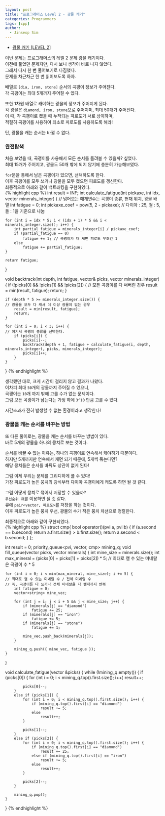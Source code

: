 ```yaml
---
layout: post
title: "프로그래머스 Level 2 - 광물 캐기"
categories: Programmers
tags: [cpp]
author:
  - Jinseop Sim
---
```

- [광물 캐기 [LEVEL 2]](https://school.programmers.co.kr/learn/courses/30/lessons/172927)

이번 문제는 프로그래머스의 레벨 2 문제 광물 캐기이다.  
이전에 풀었던 문제지만, 다시 보니 생각이 바로 나지 않았다.  
그래서 다시 한 번 풀어보기로 다짐했다.  
문제를 차근차근 한 번 읽어보도록 하자.  

배열로 ```[dia, iron, stone]``` 순서의 곡괭이 정보가 주어진다.  
각 곡괭이는 최대 5개까지 주어질 수 있다.  

또한 1차원 배열로 캐야하는 광물의 정보가 주어지게 된다.  
각 광물은 ```diamond, iron, stone```으로 주어지며, 최대 50개가 주어진다.  
이 때, 각 곡괭이로 캤을 때 누적되는 피로도가 서로 상이하며,  
적절히 곡괭이를 사용하여 최소로 피로도를 사용하도록 해라!  

단, 광물을 캐는 순서는 바뀔 수 없다.  

### 완전탐색
처음 보았을 때, 곡괭이를 사용해서 모든 순서를 돌려볼 수 있을까? 싶었다.  
최대 15개가 주어지고, 광물도 50개 밖에 되지 않기에 충분히 가능해보였다.  

```for```문을 통해서 남은 곡괭이가 있으면, 선택하도록 한다.  
이후 곡괭이를 모두 쓰거나 광물을 모두 캤으면 피로도를 갱신한다.  
최종적으로 아래와 같이 백트래킹을 구현하였다.  
{% highlight cpp %}
int result = INF;
int calculate_fatigue(int pickaxe, int idx, vector<int> minerals_integer) {
	// 넘어오는 매개변수는 곡괭이 종류, 현재 위치, 광물 배열
	int fatigue = 0;
	int pickaxe_coef = pow(5, 2 - pickaxe);
	// 다이아 : 25, 철 : 5, 돌 : 1을 기준으로 나눔

	for (int i = idx * 5; i < (idx + 1) * 5 && i < minerals_integer.size(); i++) {
		int partial_fatigue = minerals_integer[i] / pickaxe_coef;
		if (partial_fatigue == 0)
			fatigue += 1; // 곡괭이가 더 세면 피로도 무조건 1
		else
			fatigue += partial_fatigue;
	}

	return fatigue;
}

void backtrack(int depth, int fatigue, vector<int>& picks, vector<int> minerals_integer){
	if (!picks[0] && !picks[1] && !picks[2]) {
	// 모든 곡괭이를 다 써버린 경우
		result = min(result, fatigue);
		return;
	}

	if (depth * 5 >= minerals_integer.size()) {
	// 광물을 모두 다 캐서 더 이상 광물이 없는 경우
		result = min(result, fatigue);
		return;
	}
	
	for (int i = 0; i < 3; i++) {
	// 여기서 곡괭이 종류를 선택한다.
		if (picks[i]) {
			picks[i]--;
			backtrack(depth + 1, fatigue + calculate_fatigue(i, depth, minerals_integer), picks, minerals_integer);
			picks[i]++;
		}
	}
}
{% endhighlight %}  

생각했던 대로, 크게 시간이 걸리지 않고 결과가 나왔다.  
어차피 최대 ```50```개의 광물까지 주어질 수 있으니,  
곡괭이는 ```10```개 까지 밖에 고를 수가 없는 문제이다.  
그럼 모든 곡괭이가 남는다는 가정 하에 ```3^10``` 만큼 고를 수 있다.  

시간초과가 전혀 발생할 수 없는 환경이라고 생각한다!  

### 광물을 캐는 순서를 바꾸는 방법
또 다른 풀이로는, 광물을 캐는 순서를 바꾸는 방법이 있다.  
바로 5개의 광물을 하나의 뭉치로 보는 것이다.  

순서를 바꿀 수 없는 이유는, 하나의 곡괭이로 연속해서 캐야하기 때문이다.  
하지만 5개까지만 연속해서 캐면 되기 때문에, 5개씩 묶는다면?  
해당 뭉치들은 순서를 바꿔도 상관이 없게 된다!  

그럼 이제 우리는 문제를 그리디하게 풀 수 있다!  
가장 피로도가 높은 뭉치의 광석부터 다이아 곡괭이에게 캐도록 하면 될 것 같다.  

그럼 어떻게 뭉치로 묶어서 저장할 수 있을까?  
```우선순위 큐```를 이용하면 될 것 같다.  
큐에 ```pair<vector, 피로도>```를 저장을 하는 것이다.  
이후 피로도가 높은 뭉치 우선, 광물의 수가 적은 뭉치 차선으로 정렬한다.  

최종적으로 아래와 같이 구현되었다.  
{% highlight cpp %}
struct cmp{
	bool operator()(pvi a, pvi b) {
		if (a.second == b.second)
			return a.first.size() > b.first.size();
		return a.second < b.second;
	}
};

int result = 0;
priority_queue<pvi, vector<pvi>, cmp> mining_q;
void fill_queue(vector<int> picks, vector<string> minerals) {
	int mine_size = minerals.size();
	int max_mineral = (picks[0] + picks[1] + picks[2]) * 5;
	// 최대로 캘 수 있는 미네랄은 곡괭이 수 * 5

	for (int i = 0; i < min(max_mineral, mine_size); i += 5) {
	// 최대로 캘 수 있는 미네랄 수 / 전체 미네랄 수
	// 즉, 곡괭이를 다 쓰거나 전체 미네랄을 다 캘때까지 반복
		int fatigue = 0;
		vector<string> mine_vec;

		for (int j = i; j < i + 5 && j < mine_size; j++) {
			if (minerals[j] == "diamond")
				fatigue += 25;
			if (minerals[j] == "iron")
				fatigue += 5;
			if (minerals[j] == "stone")
				fatigue += 1;

			mine_vec.push_back(minerals[j]);
		}

		mining_q.push({ mine_vec, fatigue });
	}
}

void calculate_fatigue(vector<int> &picks) {
	while (!mining_q.empty()) {
		if (picks[0]) {
			for (int i = 0; i < mining_q.top().first.size(); i++)
				result++;
			
			picks[0]--;
		}
		else if (picks[1]) {
			for (int i = 0; i < mining_q.top().first.size(); i++) {
				if (mining_q.top().first[i] == "diamond")
					result += 5;
				else
					result++;
			}

			picks[1]--;
		}
		else if (picks[2]) {
			for (int i = 0; i < mining_q.top().first.size(); i++) {
				if (mining_q.top().first[i] == "diamond")
					result += 25;
				else if (mining_q.top().first[i] == "iron")
					result += 5;
				else
					result++;
			}

			picks[2]--;
		}

		mining_q.pop();
	}
}
{% endhighlight %}
